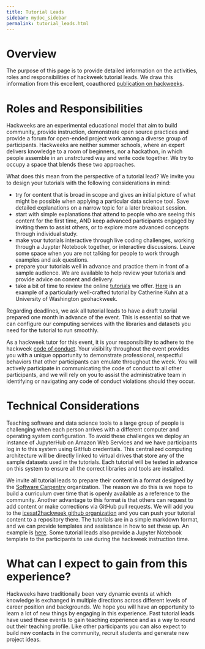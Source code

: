 ```yaml
---
title: Tutorial Leads
sidebar: mydoc_sidebar
permalink: tutorial_leads.html
---
```


# Overview

The purpose of this page is to provide detailed information on the activities, roles and responsibilities of hackweek tutorial leads. We draw this information from this excellent, coauthored [publication on hackweeks](http://www.pnas.org/content/115/36/8872.short).

# Roles and Responsibilities

Hackweeks are an experimental educational model that aim to build community, provide instruction, demonstrate open source practices and provide a forum for open-ended project work among a diverse group of participants. Hackweeks are neither summer schools, where an expert delivers knowledge to a room of beginners, nor a hackathon, in which people assemble in an unstrctured way and write code together. We try to occupy a space that blends these two approaches. 

What does this mean from the perspective of a tutorial lead? We invite you to design your tutorials with the following considerations in mind:

* try for content that is broad in scope and gives an initial picture of what might be possible when applying a particular data science tool. Save detailed explanations on a narrow topic for a later breakout session.
* start with simple explanations that attend to people who are seeing this content for the first time, AND keep advanced participants engaged by inviting them to assist others, or to explore more advanced concepts through individual study.
* make your tutorials interactive through live coding challenges, working through a Juypter Notebook together, or interactive discussions. Leave some space when you are not talking for people to work through examples and ask questions. 
* prepare your tutorials well in advance and practice them in front of a sample audience. We are available to help review your tutorials and provide advice on conent and delivery. 
* take a bit of time to review the online [tutorials](https://astg606.github.io/py_courses/helio_hw2020/) we offer. [Here](https://www.youtube.com/watch?v=VMJ1ZO48cwU) is an example of a particularly well-crafted tutorial by Catherine Kuhn at a University of Washington geohackweek.

Regarding deadlines, we ask all tutorial leads to have a draft tutorial prepared one month in advance of the event. This is essential so that we can configure our computing services with the libraries and datasets you need for the tutorial to run smoothly. 

As a hackweek tutor for this event, it is your responsibility to adhere to the hackweek [code of conduct](https://heliohackweek.github.io/wiki/code_of_conduct.html). Your visibility throughout the event provides you with a unique opportunity to demonstrate professional, respectful behaviors that other participants can emulate throughout the week. You will actively participate in communicating the code of conduct to all other participants, and we will rely on you to assist the administrative team in identifying or navigating any code of conduct violations should they occur.

# Technical Considerations

Teaching software and data science tools to a large group of people is challenging when each person arrives with a different computer and operating system configuration. To avoid these challenges we deploy an instance of JupyterHub on Amazon Web Services and we have participants log in to this system using GitHub credentials. This centralized computing architecture will be directly linked to virtual drives that store any of the sample datasets used in the tutorials. Each tutorial will be tested in advance on this system to ensure all the correct libraries and tools are installed.

We invite all tutorial leads to prepare their content in a format designed by the [Software Carpentry](https://software-carpentry.org/) organization. The reason we do this is we hope to build a curriculum over time that is openly available as a reference to the community. Another advantage to this format is that others can request to add content or make corrections via GitHub pull requests. We will add you to the [icesat2hackweek github organization](https://github.com/heliohackweek) and you can push your tutorial content to a repository there. The tutorials are in a simple markdown format, and we can provide templates and assistance in how to set these up. An example is [here](https://github.com/geohackweek/vector). Some tutorial leads also provide a Jupyter Notebook template to the participants to use during the hackweek instruction time.

# What can I expect to gain from this experience?

Hackweeks have traditionally been very dynamic events at which knowledge is exchanged in multiple directions across different levels of career position and backgrounds. We hope you will have an opportunity to learn a lot of new things by engaging in this experience. Past tutorial leads have used these events to gain teaching experience and as a way to round out their teaching profile. Like other participants you can also expect to build new contacts in the community, recruit students and generate new project ideas. 
